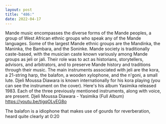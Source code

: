 ```yaml
---
layout: post
title: "486:"
date: 2022-04-17
---
```


Mande music encompasses the diverse forms of the Mande peoples, a group of West African ethnic groups who speak any of the Mande languages. Some of the largest Mande ethnic groups are the Mandinka, the Maninka, the Bambara, and the Soninke. Mande society is traditionally caste-based, with the musician caste known variously among Mande groups as jeli or jali. Their role was to act as historians, storytellers, advisors, and arbitrators, and to preserve Mande history and traditions through their music. The main instruments associated with jeli are the kora, a 21-string harp, the balafon, a wooden xylophone, and the n'goni, a small lute. Djeli Moussa Diawara is known internationally for his kora playing (you can see the instrument on the cover). Here's his album Yasimika released 1983. Each of the three previously mentioned instruments, along with voice, are present.
 Djeli Moussa Diawara - Yasimika (Full Album)
https://youtu.be/tigqOLyEG8o

The balafon is a idiophone that makes use of gourds for reverberation, heard quite clearly at 0:20
